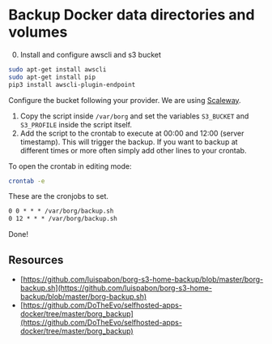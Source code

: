 # Backup Docker data directories and volumes

0. Install and configure awscli and s3 bucket
```bash
sudo apt-get install awscli
sudo apt-get install pip
pip3 install awscli-plugin-endpoint
```

Configure the bucket following your provider. We are using [Scaleway](https://www.scaleway.com/en/docs/storage/object/api-cli/object-storage-aws-cli/).

1. Copy the script inside `/var/borg` and set the variables `S3_BUCKET` and `S3_PROFILE` inside the script itself.
2. Add the script to the crontab to execute at 00:00 and 12:00 (server timestamp). This will trigger the backup. If you want to backup at different times or more often simply add other lines to your crontab.

To open the crontab in editing mode:
```bash
crontab -e
```

These are the cronjobs to set.

```txt
0 0 * * * /var/borg/backup.sh
0 12 * * * /var/borg/backup.sh
```

Done!

## Resources
- [https://github.com/luispabon/borg-s3-home-backup/blob/master/borg-backup.sh](https://github.com/luispabon/borg-s3-home-backup/blob/master/borg-backup.sh)
- [https://github.com/DoTheEvo/selfhosted-apps-docker/tree/master/borg_backup](https://github.com/DoTheEvo/selfhosted-apps-docker/tree/master/borg_backup)